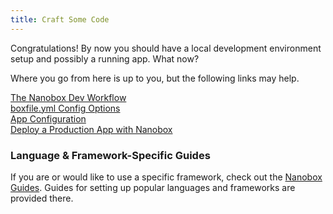 ```yaml
---
title: Craft Some Code
---
```


Congratulations! By now you should have a local development environment setup and possibly a running app. What now?

Where you go from here is up to you, but the following links may help.

[The Nanobox Dev Workflow](/local-dev/dev-workflow/)  
[boxfile.yml Config Options](/boxfile/)  
[App Configuration](/app-config/)  
[Deploy a Production App with Nanobox](/production/)  


### Language & Framework-Specific Guides
If you are or would like to use a specific framework, check out the [Nanobox Guides](https://guides.nanobox.io). Guides for setting up popular languages and frameworks are provided there.
